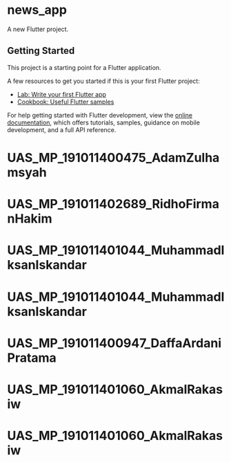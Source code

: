 # news_app

A new Flutter project.

## Getting Started

This project is a starting point for a Flutter application.

A few resources to get you started if this is your first Flutter project:

- [Lab: Write your first Flutter app](https://docs.flutter.dev/get-started/codelab)
- [Cookbook: Useful Flutter samples](https://docs.flutter.dev/cookbook)

For help getting started with Flutter development, view the
[online documentation](https://docs.flutter.dev/), which offers tutorials,
samples, guidance on mobile development, and a full API reference.
# UAS_MP_191011400475_AdamZulhamsyah
# UAS_MP_191011402689_RidhoFirmanHakim
# UAS_MP_191011401044_MuhammadIksanIskandar
# UAS_MP_191011401044_MuhammadIksanIskandar
# UAS_MP_191011400947_DaffaArdaniPratama
# UAS_MP_191011401060_AkmalRakasiw
# UAS_MP_191011401060_AkmalRakasiw
